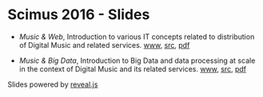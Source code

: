 # Scimus 2016 - Slides

 * *Music & Web*, Introduction to various IT concepts related to distribution of
   Digital Music and related services.
   [www](https://glinmac.github.io/scimus-2016/slides/music%20&%20web.html), 
   [src](slides/music%20&%20web.html),
   [pdf](slides/SciMus%20-%20Music%20&%20Web.pdf) 
   
 * *Music & Big Data*, Introduction to Big Data and data processing at scale in the context of 
   Digital Music and its related services. 
   [www](https://glinmac.github.io/scimus-2016/slides/music%20&%20big%20data.html),
   [src](slides/music%20&%20big%20data.html),
   [pdf](slides/SciMus%20-%20Music%20&%20Big%20Data.pdf)
   
   
Slides powered by [reveal.js](https://github.com/hakimel/reveal.js)
   